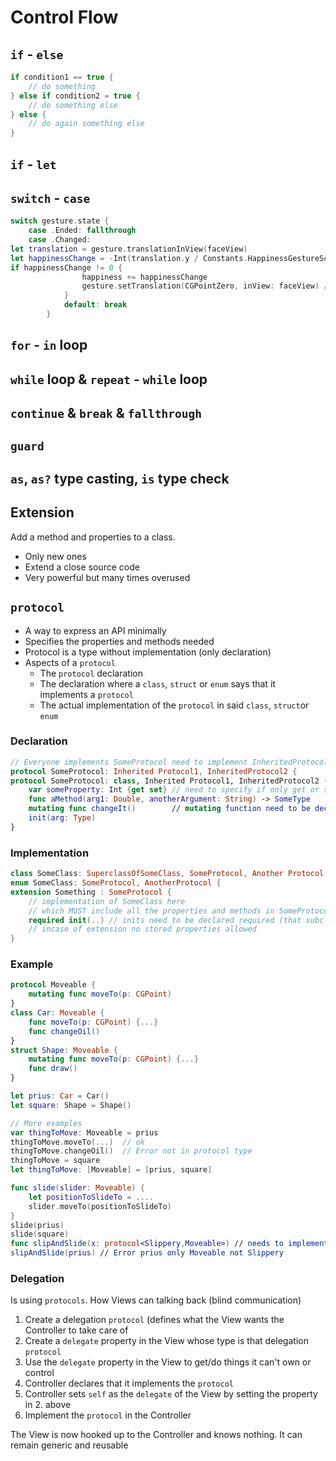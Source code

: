 # Control Flow
## `if` - `else`
```swift
if condition1 == true {
    // do something 
} else if condition2 = true {
    // do something else
} else {
    // do again something else
}
```

## `if` - `let`

## `switch` - `case`
```swift
switch gesture.state {
    case .Ended: fallthrough
    case .Changed:
let translation = gesture.translationInView(faceView)
let happinessChange = -Int(translation.y / Constants.HappinessGestureScale) // translate PanPoint to Happiness scale
if happinessChange != 0 {
                happiness += happinessChange
                gesture.setTranslation(CGPointZero, inView: faceView) // reset Translation
            }
            default: break
        }

```

## `for` - `in` loop

## `while` loop & `repeat` - `while` loop

## `continue` & `break` & `fallthrough`

## `guard`

## `as`, `as?` type casting, `is` type check

## Extension
Add a method and properties to a class.
* Only new ones
* Extend a close source code
* Very powerful but many times overused

## `protocol`
* A way to express an API minimally
* Specifies the properties and methods needed
* Protocol is a type without implementation (only declaration)
* Aspects of a `protocol`
    * The `protocol` declaration
    * The declaration where a `class`, `struct` or `enum` says that it implements a `protocol`
    * The actual implementation of the `protocol` in said `class`, `struct`or `enum`

### Declaration
```swift
// Everyone implements SomeProtocol need to implement InheritedProtocol 1 & 2
protocol SomeProtocol: Inherited Protocol1, InheritedProtocol2 {        // can be implemented with class, struct or enum
protocol SomeProtocol: class, Inherited Protocol1, InheritedProtocol2 { // only class can implement
    var someProperty: Int {get set} // need to specify if only get or set or both
    func aMethod(arg1: Double, anotherArgument: String) -> SomeType
    mutating func changeIt()        // mutating function need to be declare
    init(arg: Type)
}
```

### Implementation
```swift
class SomeClass: SuperclassOfSomeClass, SomeProtocol, Another Protocol { // implementation via class
enum SomeClass: SomeProtocol, AnotherProtocol {                          // implementation via struct
extension Something : SomeProtocol {                                     // implementation via an extension
    // implementation of SomeClass here
    // which MUST include all the properties and methods in SomeProtocol & AnotherProtocol
    required init(..) // inits need to be declared required (that subclass is coherent)
    // incase of extension no stored properties allowed
}
```

### Example
```swift
protocol Moveable {
    mutating func moveTo(p: CGPoint)
}
class Car: Moveable {
    func moveTo(p: CGPoint) {...}
    func changeOil()
}
struct Shape: Moveable {
    mutating func moveTo(p: CGPoint) {...}
    func draw()
}

let prius: Car = Car()
let square: Shape = Shape()

// More examples
var thingToMove: Moveable = prius
thingToMove.moveTo(...)  // ok
thingToMove.changeOil()  // Error not in protocol type
thingToMove = square
let thingToMove: [Moveable] = [prius, square]

func slide(slider: Moveable) {
    let positionToSlideTo = ....
    slider.moveTo(positionToSlideTo)
}
slide(prius)
slide(square)
func slipAndSlide(x: protocol<Slippery,Moveable>) // needs to implements 2 seperate protocols
slipAndSlide(prius) // Error prius only Moveable not Slippery
```

### Delegation
Is using `protocols`. How Views can talking back (blind communication)
1. Create a delegation `protocol` (defines what the View wants the Controller to take care of
2. Create a `delegate` property in the View whose type is that delegation `protocol`
3. Use the `delegate` property in the View to get/do things it can't own or control
4. Controller declares that it implements the `protocol`
5. Controller sets `self` as the `delegate` of the View by setting the property in 2. above
6. Implement the `protocol` in the Controller

The View is now hooked up to the Controller and knows nothing. It can remain generic and reusable
